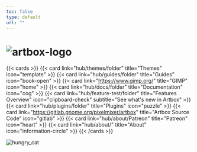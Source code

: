 ```yaml
---
toc: false
type: default
url: ""
---
```


# ![artbox-logo](/images/artbox-logo.webp)

{{< cards >}}
  {{< card link="hub/themes/folder" title="Themes" icon="template" >}}
  {{< card link="hub/guides/folder" title="Guides" icon="book-open" >}}
  {{< card link="https://www.gimp.org/" title="GIMP" icon="home" >}}
  {{< card link="hub/docs/folder" title="Documentation" icon="cog" >}}
  {{< card link="hub/feature-test/folder" title="Features Overview" icon="clipboard-check" subtitle="See what's new in Artbox" >}}
  {{< card link="hub/plugins/folder" title="Plugins" icon="puzzle" >}}
  {{< card link="https://gitlab.gnome.org/pixelmixer/artbox" title="Artbox Source Code" icon="gitlab" >}}
  {{< card link="hub/about/Patreon" title="Patreon" icon="heart" >}}
  {{< card link="hub/about/" title="About" icon="information-circle" >}}
{{< /cards >}}

![hungry_cat](/images/gallery/hungry_cat_final.webp)
